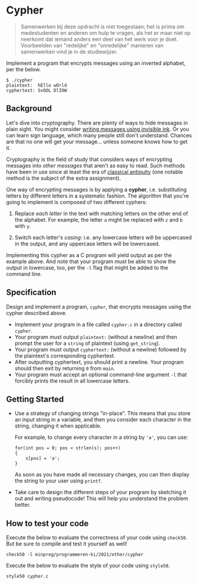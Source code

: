 # Cypher

> Samenwerken bij deze opdracht is niet toegestaan; het is prima om medestudenten en anderen om hulp te vragen, als het er maar niet op neerkomt dat iemand anders een deel van het werk voor je doet. Voorbeelden van "redelijke" en "onredelijke" manieren van samenwerken vind je in de studiewijzer.

Implement a program that encrypts messages using an inverted alphabet, per the below.

    $ ./cypher 
    plaintext:  hEllo wOrld
    cyphertext: SvOOL DlIOW


## Background

Let's dive into cryptography. There are plenty of ways to hide messages in plain sight. You might consider [writing messages using invisible ink](https://en.wikipedia.org/wiki/Invisible_ink). Or you can learn sign language, which many people still don't understand. Chances are that no one will get your message... unless someone knows how to get it.

Cryptography is the field of study that considers ways of encrypting messages into *other messages* that aren't as easy to read. Such methods have been in use since at least the era of [classical antiquity](https://en.wikipedia.org/wiki/History_of_cryptography) (one notable method is the subject of the extra assignment).

One way of encrypting messages is by applying a **cypher**, i.e. substituting letters by different letters in a systematic fashion. The algorithm that you're going to implement is composed of two different cyphers:

1. Replace *each letter* in the text with matching letters on the other end of the alphabet. For example, the letter `a` might be replaced with `z` and `b` with `y`.

2. Switch each letter's *casing*: i.e. any lowercase letters will be uppercased in the output, and any uppercase letters will be lowercased.

Implementing this cypher as a C program will yield output as per the example above. And note that your program must be able to show the output in lowercase, too, per the `-l` flag that might be added to the command line.


## Specification

Design and implement a program, `cypher`, that encrypts messages using the cypher described above.

*   Implement your program in a file called `cypher.c` in a directory called `cypher`.
*   Your program must output `plaintext:` (without a newline) and then prompt the user for a `string` of plaintext (using `get_string`).
*   Your program must output `cyphertext:` (without a newline) followed by the plaintext's corresponding cyphertext.
*   After outputting cyphertext, you should print a newline. Your program should then exit by returning `0` from `main`.
*   Your program must accept an optional command-line argument `-l` that forcibly prints the result in all lowercase letters.

## Getting Started

*   Use a strategy of changing strings "in-place". This means that you store an input string in a variable, and then you consider each character in the string, changing it when applicable.

    For example, to change every character in a string by `'a'`, you can use:
    
        for(int pos = 0; pos < strlen(s); pos++)
        {
            s[pos] = 'a';
        }

    As soon as you have made all necessary changes, you can then display the string to your user using `printf`.

*   Take care to design the different steps of your program by sketching it out and writing pseudocode! This will help you understand the problem better.

## How to test your code

Execute the below to evaluate the correctness of your code using `check50`. But be sure to compile and test it yourself as well!

    check50 -l minprog/programmeren-ki/2021/other/cypher

Execute the below to evaluate the style of your code using `style50`.

    style50 cypher.c
